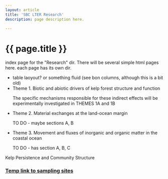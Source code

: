 ```yaml
---
layout: article
title: 'SBC LTER Research'
description: page description here.

---
```





<h1>{{ page.title }}</h1>

<p>index page for the "Research" dir. There will be several simple html pages here. 
each page has its own dir. </p>

	
<ul>
<li>table laoyout? or something fluid (see bon columns, although this is a bit old) </li>

<li>Theme 1. Biotic and abiotic drivers of kelp forest structure and function
<p>The specific mechanisms responsible for these indirect effects
will be experimentally investigated in THEMES 1A and 1B </p>

</li>
<li>Theme 2. Material exchanges at the land-ocean margin
<p>TO DO - maybe sections A, B </p>

</li>

<li>Theme 3. Movement and fluxes of inorganic and organic matter in the coastal ocean
<p>TO DO - has section A, B, C </p>
</li>
</ul>

Kelp Persistence and Community Structure



<h3><a href="{{page.url}}/sampling_sites">Temp link to sampling sites</a></h3>
